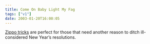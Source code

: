 ```yaml
---
title: Come On Baby Light My Fag
tags: ["v1"]
date: 2003-01-20T16:00:05
---
```


[Zippo tricks][1] are perfect for those that need another reason to ditch ill-considered New Year&#8217;s resolutions.

[1]: http://zippotricks.com/ "Zippo Tricks"
